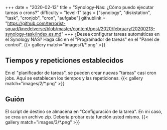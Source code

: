 +++
date = "2020-02-13"
title = "Synology-Nas: ¿Cómo puedo ejecutar tareas o crons?"
difficulty = "level-1"
tags = ["synology", "diskstation", "task", "cronjob", "cron", "aufgabe"]
githublink = "https://github.com/terrorist-squad/knedelverse/blob/master/content/post/2020/february/20200213-synology-task/index.es.md"
+++
¿Desea configurar tareas automáticas en el Synology NAS? Haga clic en el "Programador de tareas" en el "Panel de control".
{{< gallery match="images/1/*.png" >}}

## Tiempos y repeticiones establecidos
En el "planificador de tareas", se pueden crear nuevas "tareas" casi cron jobs. Aquí se establecen los tiempos y las repeticiones.
{{< gallery match="images/2/*.png" >}}

## Guión
El script de destino se almacena en "Configuración de la tarea". En mi caso, se crea un archivo zip. Debería probar esta función usted mismo.
{{< gallery match="images/3/*.png" >}}